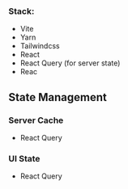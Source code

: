 ### Stack:

- Vite
- Yarn
- Tailwindcss
- React
- React Query (for server state)
- Reac

## State Management

### Server Cache

- React Query

### UI State

- React Query
